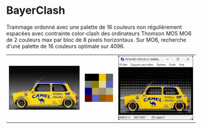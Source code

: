 # BayerClash

Trammage ordonné avec une palette de 16 couleurs non régulièrement espacées avec contrainte color-clash des ordinateurs Thomson MO5 MO6 de 2 couleurs max par bloc de 8 pixels horizontaux. 
Sur MO6, recherche d'une palette de 16 couleurs optimale sur 4096.

<div align="center">
  <table>
    <tr><td><img src="samples/mini320.png"></td><td><img src="results/palette_mo6.png"></td><td><img src="results/mini.png"></td></tr>
  </table>
</div>
